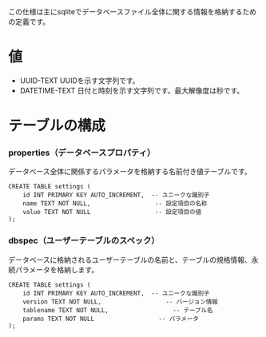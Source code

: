 この仕様は主にsqliteでデータベースファイル全体に関する情報を格納するための定義です。


# 値

- UUID-TEXT UUIDを示す文字列です。
- DATETIME-TEXT 日付と時刻を示す文字列です。最大解像度は秒です。


# テーブルの構成

### properties（データベースプロパティ）

データベース全体に関係するパラメータを格納する名前付き値テーブルです。

```
CREATE TABLE settings (
    id INT PRIMARY KEY AUTO_INCREMENT,  -- ユニークな識別子
    name TEXT NOT NULL,                  -- 設定項目の名称
    value TEXT NOT NULL                  -- 設定項目の値
);
```


### dbspec（ユーザーテーブルのスペック）

データベースに格納されるユーザーテーブルの名前と、テーブルの規格情報、永続パラメータを格納します。


```
CREATE TABLE settings (
    id INT PRIMARY KEY AUTO_INCREMENT,  -- ユニークな識別子
    version TEXT NOT NULL,                  -- バージョン情報
    tablename TEXT NOT NULL,                  -- テーブル名
    params TEXT NOT NULL                  -- パラメータ
);
```



<!-- **初期値**

|id|version|tablename|params|
|--|--|--|--|
||jp.nyatla:upload_table|upload_table|| -->